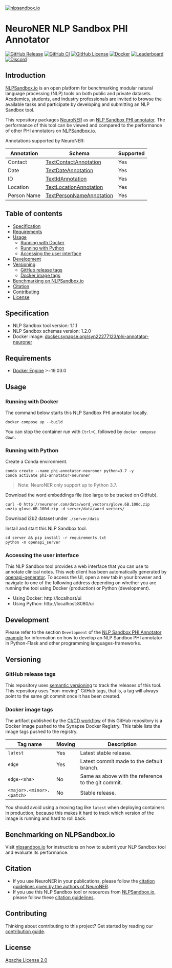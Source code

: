 [![nlpsandbox.io](https://nlpsandbox.github.io/nlpsandbox-themes/banner/Banner@3x.png)](https://nlpsandbox.io)

# NeuroNER NLP Sandbox PHI Annotator

[![GitHub Release](https://img.shields.io/github/release/nlpsandbox/phi-annotator-neuroner.svg?include_prereleases&color=94398d&labelColor=555555&logoColor=ffffff&style=for-the-badge&logo=github)](https://github.com/nlpsandbox/phi-annotator-neuroner/releases)
[![GitHub CI](https://img.shields.io/github/workflow/status/nlpsandbox/phi-annotator-neuroner/CI.svg?color=94398d&labelColor=555555&logoColor=ffffff&style=for-the-badge&logo=github)](https://github.com/nlpsandbox/phi-annotator-neuroner/actions)
[![GitHub License](https://img.shields.io/github/license/nlpsandbox/phi-annotator-neuroner.svg?color=94398d&labelColor=555555&logoColor=ffffff&style=for-the-badge&logo=github)](https://github.com/nlpsandbox/phi-annotator-neuroner/blob/main/LICENSE)
[![Docker](https://img.shields.io/badge/docker-blue.svg?color=94398d&labelColor=555555&logoColor=ffffff&style=for-the-badge&label=nlpsandbox&logo=data:image/svg%2bxml;base64,PHN2ZyByb2xlPSJpbWciIHZpZXdCb3g9IjAgMCAyNCAyNCIgeG1sbnM9Imh0dHA6Ly93d3cudzMub3JnLzIwMDAvc3ZnIj48cGF0aCBkPSJtMy4yIDcuOS0xLjctMXYxMS40bDkuOSA1LjdWMTIuNkw1LjYgOS4zIDMuMiA3Ljl6bTE3LjEtMS4zIDEuNS0uOUwxMiAwIDIuMiA1LjdsMi42IDEuNS4xLjEgMS43IDEgNS41IDMuMiA1LjEtMyAzLjEtMS45ek0xMiA5LjUgOS4zIDcuOSA3LjQgNi44bC0xLjctMS0uMS0uMWgtLjFMMTIgMS45bDYuNSAzLjhMMTYuMyA3IDEyIDkuNXptOC44LTEuNi0yLjQgMS40LS41LjItNS4zIDMuMVYyNGw5LjktNS43VjYuOWwtMS43IDF6IiBmaWxsPSIjZmZmIi8+PC9zdmc+)](https://www.synapse.org/#!Synapse:syn26056768 "Get the Docker image of this tool on NLPSandbox.io")
[![Leaderboard](https://img.shields.io/badge/leaderboard-blue.svg?color=94398d&labelColor=555555&logoColor=ffffff&style=for-the-badge&label=nlpsandbox&logo=data:image/svg%2bxml;base64,PHN2ZyByb2xlPSJpbWciIHZpZXdCb3g9IjAgMCAyNCAyNCIgeG1sbnM9Imh0dHA6Ly93d3cudzMub3JnLzIwMDAvc3ZnIj48cGF0aCBkPSJtMy4yIDcuOS0xLjctMXYxMS40bDkuOSA1LjdWMTIuNkw1LjYgOS4zIDMuMiA3Ljl6bTE3LjEtMS4zIDEuNS0uOUwxMiAwIDIuMiA1LjdsMi42IDEuNS4xLjEgMS43IDEgNS41IDMuMiA1LjEtMyAzLjEtMS45ek0xMiA5LjUgOS4zIDcuOSA3LjQgNi44bC0xLjctMS0uMS0uMWgtLjFMMTIgMS45bDYuNSAzLjhMMTYuMyA3IDEyIDkuNXptOC44LTEuNi0yLjQgMS40LS41LjItNS4zIDMuMVYyNGw5LjktNS43VjYuOWwtMS43IDF6IiBmaWxsPSIjZmZmIi8+PC9zdmc+)](https://www.synapse.org/#!Synapse:syn22277123/wiki/608544 "View the performance of this tool on NLPSandbox.io")
[![Discord](https://img.shields.io/discord/770484164393828373.svg?color=94398d&labelColor=555555&logoColor=ffffff&style=for-the-badge&label=Discord&logo=discord)](https://nlpsandbox.io/discord "Realtime support / chat with the community and the team")

## Introduction

[NLPSandbox.io] is an open platform for benchmarking modular natural language
processing (NLP) tools on both public and private datasets. Academics, students,
and industry professionals are invited to browse the available tasks and
participate by developing and submitting an NLP Sandbox tool.

This repository packages [NeuroNER] as an [NLP Sandbox PHI annotator]. The
performance of this tool can be viewed and compared to the performance of other
PHI annotators on [NLPSandbox.io].

Annotations supported by NeuroNER:

Annotation  | Schema                     | Supported
------------|----------------------------|----------
Contact     | [TextContactAnnotation]    | Yes
Date        | [TextDateAnnotation]       | Yes
ID          | [TextIdAnnotation]         | Yes
Location    | [TextLocationAnnotation]   | Yes
Person Name | [TextPersonNameAnnotation] | Yes


## Table of contents

- [Specification](#Specification)
- [Requirements](#Requirements)
- [Usage](#Usage)
  - [Running with Docker](#Running-with-Docker)
  - [Running with Python](#Running-with-Python)
  - [Accessing the user interface](#Accessing-the-user-interface)
- [Development](#Development)
- [Versioning](#Versioning)
  - [GitHub release tags](#GitHub-release-tags)
  - [Docker image tags](#Docker-image-tags)
- [Benchmarking on NLPSandbox&#46;io](#Benchmarking-on-NLPSandbox&#46;io)
- [Citation](#Citation)
- [Contributing](#Contributing)
- [License](#License)


## Specification

- NLP Sandbox tool version: 1.1.1
- NLP Sandbox schemas version: 1.2.0
- Docker image: [docker.synapse.org/syn22277123/phi-annotator-neuroner]


## Requirements

- [Docker Engine] >=19.03.0


## Usage

### Running with Docker

The command below starts this NLP Sandbox PHI annotator locally.

```console
docker compose up --build
```

You can stop the container run with `Ctrl+C`, followed by `docker compose down`.

### Running with Python

Create a Conda environment.

```console
conda create --name phi-annotator-neuroner python=3.7 -y
conda activate phi-annotator-neuroner
```

> Note: NeuroNER only support up to Python 3.7.

Download the word embeddings file (too large to be tracked on GitHub).

```
curl -O http://neuroner.com/data/word_vectors/glove.6B.100d.zip
unzip glove.6B.100d.zip -d server/data/word_vectors/
```
Download i2b2 dataset under `./server/data`

Install and start this NLP Sandbox tool.

```console
cd server && pip install -r requirements.txt
python -m openapi_server
```

### Accessing the user interface

This NLP Sandbox tool provides a web interface that you can use to annotate
clinical notes. This web client has been automatically generated by
[openapi-generator]. To access the UI, open a new tab in your browser and
navigate to one of the following address depending on whether you are running
the tool using Docker (production) or Python (development).

- Using Docker: http://localhost/ui
- Using Python: http://localhost:8080/ui


## Development

Please refer to the section `Development` of the [NLP Sandbox PHI Annotator
example] for information on how to develop an NLP Sandbox PHI annotator in
Python-Flask and other programming languages-frameworks.


## Versioning

### GitHub release tags

This repository uses [semantic versioning] to track the releases of this tool.
This repository uses "non-moving" GitHub tags, that is, a tag will always point
to the same git commit once it has been created.

### Docker image tags

The artifact published by the [CI/CD workflow] of this GitHub repository is a
Docker image pushed to the Synapse Docker Registry. This table lists the image
tags pushed to the registry.

| Tag name                    | Moving | Description
|-----------------------------|--------|------------
| `latest`                    | Yes    | Latest stable release.
| `edge`                      | Yes    | Latest commit made to the default branch.
| `edge-<sha>`                | No     | Same as above with the reference to the git commit.
| `<major>.<minor>.<patch>`   | No     | Stable release.

You should avoid using a moving tag like `latest` when deploying containers in
production, because this makes it hard to track which version of the image is
running and hard to roll back.


## Benchmarking on NLPSandbox&#46;io

Visit [nlpsandbox.io] for instructions on how to submit your NLP Sandbox tool
and evaluate its performance.


## Citation

- If you use NeuroNER in your publications, please follow the [citation
  guidelines given by the authors of NeuroNER].
- If you use this NLP Sandbox tool or resources from [NLPSandbox.io], please
  follow these [citation guidelines].


## Contributing

Thinking about contributing to this project? Get started by reading our
[contribution guide].


## License

[Apache License 2.0]

<!-- Links -->

[nlpsandbox.io]: https://www.synapse.org/nlpsandbox
[Synapse.org]: https://synapse.org
[openapi-generator]: https://github.com/OpenAPITools/openapi-generator
[contribution guide]: .github/CONTRIBUTING.md
[Apache License 2.0]: https://github.com/nlpsandbox/phi-annotator-neuroner/blob/main/LICENSE
[Docker Engine]: https://docs.docker.com/engine/install/
[CI/CD workflow]: .github/workflows/ci.yml
[semantic versioning]: https://semver.org/
[NeuroNER]: https://github.com/Franck-Dernoncourt/NeuroNER
[NLP Sandbox PHI annotator]: https://www.synapse.org/#!Synapse:syn22277123/wiki/609134
[docker.synapse.org/syn22277123/phi-annotator-neuroner]: https://www.synapse.org/#!Synapse:syn26056768
[NLP Sandbox PHI Annotator example]: https://github.com/nlpsandbox/phi-annotator-example
[citation guidelines given by the authors of NeuroNER]: https://github.com/Franck-Dernoncourt/NeuroNER#citation
[citation guidelines]: https://www.synapse.org/#!Synapse:syn22277123/wiki/609146
[TextContactAnnotation]: https://github.com/nlpsandbox/nlpsandbox-schemas/blob/main/openapi/commons/components/schemas/TextContactAnnotation.yaml
[TextDateAnnotation]: https://github.com/nlpsandbox/nlpsandbox-schemas/blob/main/openapi/commons/components/schemas/TextDateAnnotation.yaml
[TextIdAnnotation]: https://github.com/nlpsandbox/nlpsandbox-schemas/blob/main/openapi/commons/components/schemas/TextIdAnnotation.yaml
[TextLocationAnnotation]: https://github.com/nlpsandbox/nlpsandbox-schemas/blob/main/openapi/commons/components/schemas/TextLocationAnnotation.yaml
[TextPersonNameAnnotation]: https://github.com/nlpsandbox/nlpsandbox-schemas/blob/main/openapi/commons/components/schemas/TextPersonNameAnnotation.yaml

